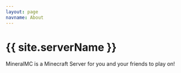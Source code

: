 ```yaml
---
layout: page
navname: About
---
```


# {{ site.serverName }}

MineralMC is a Minecraft Server for you and your friends to play on!

